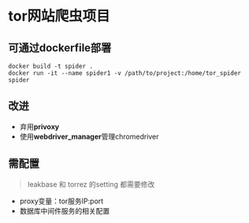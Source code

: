 # tor网站爬虫项目

## 可通过dockerfile部署
```
docker build -t spider .
docker run -it --name spider1 -v /path/to/project:/home/tor_spider spider
```

## 改进
- 弃用**privoxy**
- 使用**webdriver_manager**管理chromedriver

## 需配置

> leakbase 和 torrez 的setting 都需要修改

- proxy变量：tor服务IP:port
- 数据库中间件服务的相关配置
